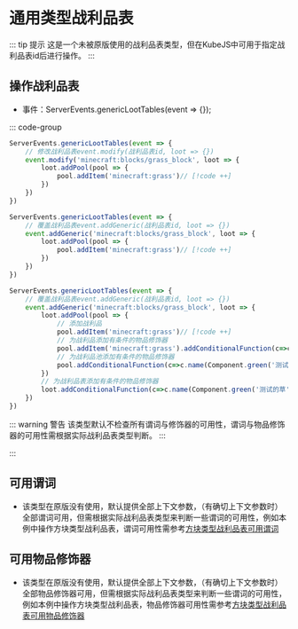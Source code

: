 # 通用类型战利品表

::: tip 提示
这是一个未被原版使用的战利品表类型，但在KubeJS中可用于指定战利品表id后进行操作。
:::

## 操作战利品表

- 事件：ServerEvents.genericLootTables(event => \{\});

::: code-group

```js [KubeJS修改战利品表]
ServerEvents.genericLootTables(event => {
    // 修改战利品表event.modify(战利品表id, loot => {})
    event.modify('minecraft:blocks/grass_block', loot => {
        loot.addPool(pool => {
            pool.addItem('minecraft:grass')// [!code ++]
        })
    })
})
```

```js [KubeJS覆盖战利品表]
ServerEvents.genericLootTables(event => {
    // 覆盖战利品表event.addGeneric(战利品表id, loot => {})
    event.addGeneric('minecraft:blocks/grass_block', loot => {
        loot.addPool(pool => {
            pool.addItem('minecraft:grass')// [!code ++]
        })
    })
})
```

```js [KubeJS带有谓词与修饰器的]
ServerEvents.genericLootTables(event => {
    // 覆盖战利品表event.addGeneric(战利品表id, loot => {})
    event.addGeneric('minecraft:blocks/grass_block', loot => {
        loot.addPool(pool => {
            // 添加战利品
            pool.addItem('minecraft:grass')// [!code ++]
            // 为战利品添加有条件的物品修饰器
            pool.addItem('minecraft:grass').addConditionalFunction(c=>c.name(Component.green('测试的草')))// [!code ++]
            // 为战利品池添加有条件的物品修饰器
            pool.addConditionalFunction(c=>c.name(Component.green('测试的草')))// [!code ++]
        })
        // 为战利品表添加有条件的物品修饰器
        loot.addConditionalFunction(c=>c.name(Component.green('测试的草')))// [!code ++]
    })
})
```

::: warning 警告
该类型默认不检查所有谓词与修饰器的可用性，谓词与物品修饰器的可用性需根据实际战利品表类型判断。
:::

:::

## 可用谓词

- 该类型在原版没有使用，默认提供全部上下文参数，（有确切上下文参数时）全部谓词可用，但需根据实际战利品表类型来判断一些谓词的可用性，例如本例中操作方块类型战利品表，谓词可用性需参考[方块类型战利品表可用谓词](../Vanilla/Block.md#可用谓词)

## 可用物品修饰器

- 该类型在原版没有使用，默认提供全部上下文参数，（有确切上下文参数时）全部物品修饰器可用，但需根据实际战利品表类型来判断一些谓词的可用性，例如本例中操作方块类型战利品表，物品修饰器可用性需参考[方块类型战利品表可用物品修饰器](../Vanilla/Block.md#可用物品修饰器)
